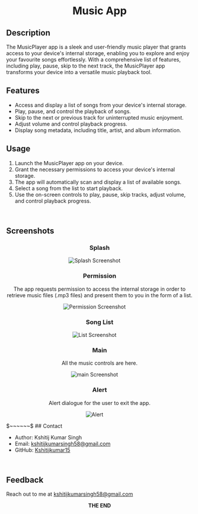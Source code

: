 <div align="center">
  
  # Music App
  </div>

## Description

The MusicPlayer app is a sleek and user-friendly music player that grants access to your device's internal storage, enabling you to explore and enjoy your favourite songs effortlessly. With a comprehensive list of features, including play, pause, skip to the next track, the MusicPlayer app transforms your device into a versatile music playback tool.
$~~~~~~$
## Features

- Access and display a list of songs from your device's internal storage.
- Play, pause, and control the playback of songs.
- Skip to the next or previous track for uninterrupted music enjoyment.
- Adjust volume and control playback progress.
- Display song metadata, including title, artist, and album information.
$~~~~~~$
## Usage

1. Launch the MusicPlayer app on your device.
2. Grant the necessary permissions to access your device's internal storage.
3. The app will automatically scan and display a list of available songs.
4. Select a song from the list to start playback.
5. Use the on-screen controls to play, pause, skip tracks, adjust volume, and control playback progress.

$~~~~~~$
## Screenshots
<div align="center">
  
### Splash  

![Splash Screenshot](https://github.com/Kshitijkumar15/Music/blob/main/Splashscreen.jpg)
$~~~~~~$

### Permission 

The app requests permission to access the internal storage in order to retrieve music files (.mp3 files) and present them to you in the form of a list.

![Permission Screenshot](https://github.com/Kshitijkumar15/Music/blob/main/Permission.png)
$~~~~~~$

### Song List 

![List Screenshot](https://github.com/Kshitijkumar15/Music/blob/main/Songlist.jpg)
$~~~~~~$
### Main 

All the music controls are here.

![main Screenshot](https://github.com/Kshitijkumar15/Music/blob/main/MainPage.jpg)
$~~~~~~$
### Alert 

Alert dialogue for the user to exit the app.

![Alert](https://github.com/Kshitijkumar15/Music/blob/main/Quit.jpg)
$~~~~~~$
</div>
$~~~~~~$
## Contact

- Author: Kshitij Kumar Singh
- Email: kshitijkumarsingh58@gmail.com
- GitHub: [Kshitijkumar15](https://github.com/kshitijkumar15)

$~~~~~~$
## Feedback

Reach out to me at kshitijkumarsingh58@gmail.com

<div align="center">
<b>THE END</b>
</div>

